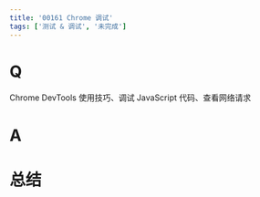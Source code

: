 ```yaml
---
title: '00161 Chrome 调试'
tags: ['测试 & 调试', '未完成']
---
```


# Q

Chrome DevTools 使用技巧、调试 JavaScript 代码、查看网络请求

# A



# 总结



<script>
  function func() {

  }
  
</script>